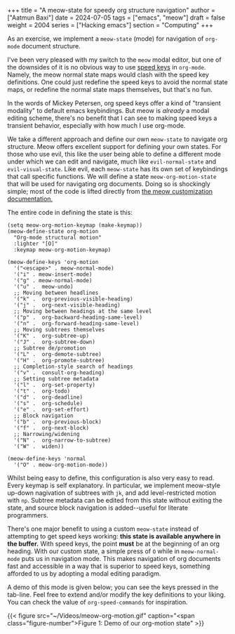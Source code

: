 +++
title = "A meow-state for speedy org structure navigation"
author = ["Aatmun Baxi"]
date = 2024-07-05
tags = ["emacs", "meow"]
draft = false
weight = 2004
series = ["Hacking emacs"]
section = "Computing"
+++

<div class="tldr">

As an exercise, we implement a `meow-state` (mode) for navigation of `org-mode` document structure.

</div>

<!--more-->

I've been very pleased with my switch to the `meow` modal editor, but one of the downsides of it is no obvious way to use [speed keys](https://orgmode.org/manual/Speed-Keys.html) in `org-mode`.
Namely, the meow normal state maps would clash with the speed key definitions.
One could just redefine the speed keys to avoid the normal state maps, or redefine the normal state maps themselves, but that's no fun.

In the words of Mickey Petersen, org speed keys offer a kind of "transient modality" to default emacs keybindings.
But meow is _already_ a modal editing scheme, there's no benefit that I can see to making speed keys a transient behavior, especially with how much I use org-mode.

We take a different approach and define our own `meow-state` to navigate org structure.
Meow offers excellent support for defining your own states.
For those who use evil, this like the user being able to define a different mode under which we can edit and navigate, much like `evil-normal-state` and `evil-visual-state`.
Like evil, each `meow-state` has its own set of keybindings that call specific functions.
We will define a state `meow-org-motion-state` that will be used for navigating org documents.
Doing so is shockingly simple; most of the code is lifted directly from [the meow customization documentation.](https://github.com/meow-edit/meow/blob/master/CUSTOMIZATIONS.org)

The entire code in defining the state is this:

```emacs-lisp
(setq meow-org-motion-keymap (make-keymap))
(meow-define-state org-motion
  "Org-mode structural motion"
  :lighter "[O]"
  :keymap meow-org-motion-keymap)

(meow-define-keys 'org-motion
  '("<escape>" . meow-normal-mode)
  '("i" . meow-insert-mode)
  '("g" . meow-normal-mode)
  '("u" .  meow-undo)
  ;; Moving between headlines
  '("k" .  org-previous-visible-heading)
  '("j" .  org-next-visible-heading)
  ;; Moving between headings at the same level
  '("p" .  org-backward-heading-same-level)
  '("n" .  org-forward-heading-same-level)
  ;; Moving subtrees themselves
  '("K" .  org-subtree-up)
  '("J" .  org-subtree-down)
  ;; Subtree de/promotion
  '("L" .  org-demote-subtree)
  '("H" .  org-promote-subtree)
  ;; Completion-style search of headings
  '("v" .  consult-org-heading)
  ;; Setting subtree metadata
  '("l" .  org-set-property)
  '("t" .  org-todo)
  '("d" .  org-deadline)
  '("s" .  org-schedule)
  '("e" .  org-set-effort)
  ;; Block navigation
  '("b" .  org-previous-block)
  '("f" .  org-next-block)
  ;; Narrowing/widening
  '("N" .  org-narrow-to-subtree)
  '("W" .  widen))

(meow-define-keys 'normal
  '("O" . meow-org-motion-mode))
```

Whilst being easy to define, this configuration is also very easy to read.
Every keymap is self explanatory.
In particular, we implement meow-style up-down nagivation of subtrees with `jk`, and add level-restricted motion with `np`.
Subtree metadata can be edited from this state without exiting the state, and source block navigation is added--useful for literate programmers.

There's one major benefit to using a custom `meow-state` instead of attempting to get speed keys working: **this state is available anywhere in the buffer.**
With speed keys, the point **must** be at the beginning of an org heading.
With our custom state, a simple press of `O` while in `meow-normal-mode` puts us in navigation mode.
This makes navigation of org documents fast and accessible in a way that is superior to speed keys, something afforded to us by adopting a modal editing paradigm.

A demo of this mode is given below; you can see the keys pressed in the tab-line.
Feel free to extend and/or modify the key definitions to your liking.
You can check the value of `org-speed-commands` for inspiration.

{{< figure src="~/Videos/meow-org-motion.gif" caption="<span class=\"figure-number\">Figure 1: </span>Demo of our org-motion state" >}}
